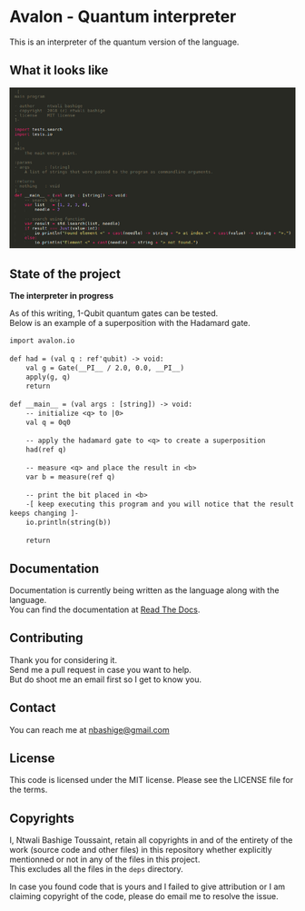 # Avalon - Quantum interpreter

This is an interpreter of the quantum version of the language. 

## What it looks like

![Avalon sample program in my editor](images/main.avl.png "Avalon program in Sublime Text")

## State of the project

**The interpreter in progress**  

As of this writing, 1-Qubit quantum gates can be tested.  
Below is an example of a superposition with the Hadamard gate.

```
import avalon.io

def had = (val q : ref'qubit) -> void:
    val g = Gate(__PI__ / 2.0, 0.0, __PI__)
    apply(g, q)
    return

def __main__ = (val args : [string]) -> void:
    -- initialize <q> to |0>
    val q = 0q0

    -- apply the hadamard gate to <q> to create a superposition
    had(ref q)

    -- measure <q> and place the result in <b>
    var b = measure(ref q)

    -- print the bit placed in <b>
    -[ keep executing this program and you will notice that the result keeps changing ]-
    io.println(string(b))

    return
```

## Documentation

Documentation is currently being written as the language along with the language.  
You can find the documentation at [Read The Docs](https://avalon-lang.readthedocs.io/en/latest).

## Contributing

Thank you for considering it.  
Send me a pull request in case you want to help.  
But do shoot me an email first so I get to know you.

## Contact

You can reach me at <a href="mailto:nbashige@gmail.com">nbashige@gmail.com</a>

## License

This code is licensed under the MIT license. Please see the LICENSE file for the terms.

## Copyrights

I, Ntwali Bashige Toussaint, retain all copyrights in and of the entirety of the work (source code and other files) in this repository whether explicitly mentionned or not in any of the files in this project.  
This excludes all the files in the `deps` directory.

In case you found code that is yours and I failed to give attribution or I am claiming copyright of the code, please do email me to resolve the issue.

